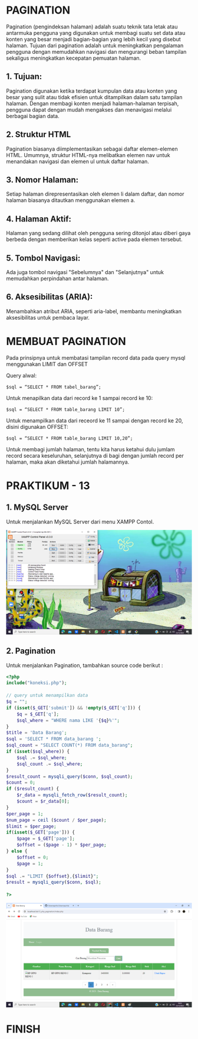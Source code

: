 # PAGINATION

Pagination (pengindeksan halaman) adalah suatu teknik tata letak atau antarmuka pengguna yang digunakan untuk membagi suatu set data atau konten yang besar menjadi bagian-bagian yang lebih kecil yang disebut halaman. Tujuan dari pagination adalah untuk meningkatkan pengalaman pengguna dengan memudahkan navigasi dan mengurangi beban tampilan sekaligus meningkatkan kecepatan pemuatan halaman.

## 1. Tujuan:
Pagination digunakan ketika terdapat kumpulan data atau konten yang besar yang sulit atau tidak efisien untuk ditampilkan dalam satu tampilan halaman. Dengan membagi konten menjadi halaman-halaman terpisah, pengguna dapat dengan mudah mengakses dan menavigasi melalui berbagai bagian data.

## 2. Struktur HTML
Pagination biasanya diimplementasikan sebagai daftar elemen-elemen HTML. Umumnya, struktur HTML-nya melibatkan elemen nav untuk menandakan navigasi dan elemen ul untuk daftar halaman.

## 3. Nomor Halaman:
Setiap halaman direpresentasikan oleh elemen li dalam daftar, dan nomor halaman biasanya ditautkan menggunakan elemen a.

## 4. Halaman Aktif:
Halaman yang sedang dilihat oleh pengguna sering ditonjol atau diberi gaya berbeda dengan memberikan kelas seperti active pada elemen tersebut.

## 5. Tombol Navigasi:
Ada juga tombol navigasi "Sebelumnya" dan "Selanjutnya" untuk memudahkan perpindahan antar halaman.

## 6. Aksesibilitas (ARIA):
Menambahkan atribut ARIA, seperti aria-label, membantu meningkatkan aksesibilitas untuk pembaca layar.

# MEMBUAT PAGINATION

Pada prinsipnya untuk membatasi tampilan record data pada query mysql menggunakan LIMIT dan OFFSET

Query alwal:
```
$sql = “SELECT * FROM tabel_barang”;
```

Untuk menapilkan data dari record ke 1 sampai record ke 10:
```
$sql = “SELECT * FROM table_barang LIMIT 10”;
```

Untuk menampilkan data dari receord ke 11 sampai dengan record ke 20, disini digunakan OFFSET:
```
$sql = “SELECT * FROM table_barang LIMIT 10,20”;
```

Untuk membagi jumlah halaman, tentu kita harus ketahui dulu jumlam record secara keseluruhan, selanjutnya di bagi dengan jumlah record per halaman, maka akan diketahui jumlah halamannya.

# PRAKTIKUM - 13

## 1. MySQL Server

Untuk menjalankan MySQL Server dari menu XAMPP Contol.

![img](screenshot/tampilan_xampp.png)

## 2. Pagination

Untuk menjalankan Pagination, tambahkan source code berikut :

```PHP
<?php
include("koneksi.php");

// query untuk menampilkan data
$q = "";
if (isset($_GET['submit']) && !empty($_GET['q'])) {
    $q = $_GET['q'];
    $sql_where = "WHERE nama LIKE '{$q}%'"; 
}
$title = 'Data Barang';
$sql = 'SELECT * FROM data_barang ';
$sql_count = "SELECT COUNT(*) FROM data_barang";
if (isset($sql_where)) {
    $sql .= $sql_where;
    $sql_count .= $sql_where;
}
$result_count = mysqli_query($conn, $sql_count);
$count = 0;
if ($result_count) {
    $r_data = mysqli_fetch_row($result_count);
    $count = $r_data[0];
}
$per_page = 1;
$num_page = ceil ($count / $per_page);
$limit = $per_page;
if(isset($_GET['page'])) {
    $page = $_GET['page'];
    $offset = ($page - 1) * $per_page;
} else {
    $offset = 0;
    $page = 1;
}
$sql .= "LIMIT {$offset},{$limit}";
$result = mysqli_query($conn, $sql);

?>
```

![img](screenshot/tampilan_index.png)

# FINISH